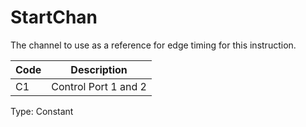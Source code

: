 # StartChan

The channel to use as a reference for edge timing for this instruction.

| Code | Description          |
| ---- | -------------------- |
| C1   | Control Port 1 and 2 |

Type: Constant
